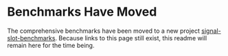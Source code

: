 Benchmarks Have Moved
=====================

The comprehensive benchmarks have been moved to a new project [signal-slot-benchmarks](https://github.com/NoAvailableAlias/signal-slot-benchmarks/tree/master/#performance). Because links to this page still exist, this readme will remain here for the time being.